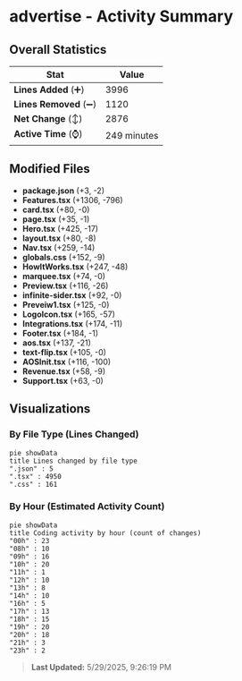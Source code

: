 # advertise - Activity Summary 

## Overall Statistics

| Stat                   | Value                                                             |
| ---------------------- | ----------------------------------------------------------------- |
| **Lines Added** (➕)   | 3996                                          |
| **Lines Removed** (➖) | 1120                                        |
| **Net Change** (↕)    | 2876                |
| **Active Time** (⌚)   | 249 minutes |


## Modified Files
- **package.json** (+3, -2)
- **Features.tsx** (+1306, -796)
- **card.tsx** (+80, -0)
- **page.tsx** (+35, -1)
- **Hero.tsx** (+425, -17)
- **layout.tsx** (+80, -8)
- **Nav.tsx** (+259, -14)
- **globals.css** (+152, -9)
- **HowItWorks.tsx** (+247, -48)
- **marquee.tsx** (+74, -0)
- **Preview.tsx** (+116, -26)
- **infinite-sider.tsx** (+92, -0)
- **Preveiw1.tsx** (+125, -0)
- **LogoIcon.tsx** (+165, -57)
- **Integrations.tsx** (+174, -11)
- **Footer.tsx** (+184, -1)
- **aos.tsx** (+137, -21)
- **text-flip.tsx** (+105, -0)
- **AOSInit.tsx** (+116, -100)
- **Revenue.tsx** (+58, -9)
- **Support.tsx** (+63, -0)

## Visualizations

### By File Type (Lines Changed)

```mermaid
pie showData
title Lines changed by file type
".json" : 5
".tsx" : 4950
".css" : 161
```

### By Hour (Estimated Activity Count)

```mermaid
pie showData
title Coding activity by hour (count of changes)
"00h" : 23
"08h" : 10
"09h" : 16
"10h" : 20
"11h" : 1
"12h" : 10
"13h" : 8
"14h" : 10
"16h" : 5
"17h" : 13
"18h" : 15
"19h" : 20
"20h" : 18
"21h" : 3
"23h" : 2
```


> **Last Updated:** 5/29/2025, 9:26:19 PM